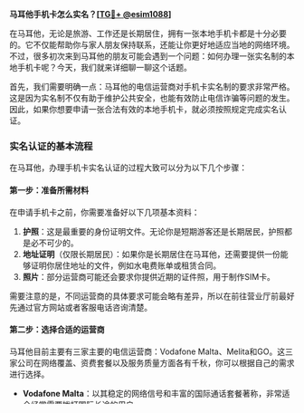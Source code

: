 **马耳他手机卡怎么实名？[[TG💪+ @esim1088](https://t.me/s/esim1088)]**

在马耳他，无论是旅游、工作还是长期居住，拥有一张本地手机卡都是十分必要的。它不仅能帮助你与家人朋友保持联系，还能让你更好地适应当地的网络环境。不过，很多初次来到马耳他的朋友可能会遇到一个问题：如何办理一张实名制的本地手机卡呢？今天，我们就来详细聊一聊这个话题。

首先，我们需要明确一点：马耳他的电信运营商对手机卡实名制的要求非常严格。这是因为实名制不仅有助于维护公共安全，也能有效防止电信诈骗等问题的发生。因此，如果你想要申请一张合法有效的本地手机卡，就必须按照规定完成实名认证。

### 实名认证的基本流程

在马耳他，办理手机卡实名认证的过程大致可以分为以下几个步骤：

#### 第一步：准备所需材料

在申请手机卡之前，你需要准备好以下几项基本资料：

1. **护照**：这是最重要的身份证明文件。无论你是短期游客还是长期居民，护照都是必不可少的。
2. **地址证明**（仅限长期居民）：如果你是长期居住在马耳他，还需要提供一份能够证明你居住地址的文件，例如水电费账单或租赁合同。
3. **照片**：部分运营商可能还会要求你提供近期的证件照，用于制作SIM卡。

需要注意的是，不同运营商的具体要求可能会略有差异，所以在前往营业厅前最好先通过官方网站或者客服电话咨询清楚。

#### 第二步：选择合适的运营商

马耳他目前主要有三家主要的电信运营商：Vodafone Malta、Melita和GO。这三家公司在网络覆盖、资费套餐以及服务质量方面各有千秋，你可以根据自己的需求进行选择。

- **Vodafone Malta**：以其稳定的网络信号和丰富的国际通话套餐著称，非常适合经常需要拨打国际长途的用户。
- **Melita**：提供性价比极高的本地通话和数据流量服务，适合预算有限但又希望享受高质量通信体验的人群。
- **GO**：以灵活多变的资费方案闻名，尤其适合年轻人和学生群体。

建议你在决定之前多做比较，看看哪家运营商更符合你的实际需求。

#### 第三步：前往营业厅办理手续

确定好运营商后，接下来就是到其指定的营业厅亲自办理了。通常情况下，营业厅的工作时间会比较固定，比如周一至周五上午9点到下午6点，周末则可能关闭或缩短营业时间。因此，在去之前一定要提前确认营业厅的具体开放时间。

到达营业厅后，工作人员会引导你填写相关的表格，并对你提交的身份证明文件进行核验。整个过程一般不会太复杂，只要确保所有信息准确无误即可。

#### 第四步：激活SIM卡

完成上述步骤后，你就可以领取新办好的SIM卡了。不过在此之前，别忘了将SIM卡插入手机并按照指示完成激活操作。一般来说，激活过程只需几分钟就能搞定，但如果遇到任何问题，都可以随时向工作人员寻求帮助。

### 注意事项

虽然实名认证听起来简单，但在实际操作过程中还是有一些小细节需要注意：

1. **提前预约**：为了避免长时间排队等候，建议你事先通过官网或电话预约具体的时间段。
2. **携带翻译件**（如适用）：如果你的护照是外文版本，记得带上官方认可的翻译件，以便工作人员核实。
3. **了解资费详情**：每个运营商都有多种不同的资费套餐可供选择，务必仔细阅读条款后再做决定。

### 马耳他电子SIM卡的优势

近年来，随着科技的发展，越来越多的人开始倾向于使用电子SIM卡（eSIM）。相比传统的物理SIM卡，eSIM具有诸多优点，比如无需频繁更换卡片、支持多设备共享等。对于那些计划在马耳他停留较短时间的朋友来说，eSIM无疑是一个非常便捷的选择。

如果你对eSIM感兴趣的话，不妨关注一下“@esim1088”这个账号，他们提供的产品和服务都非常专业可靠哦！

### 总结

总的来说，在马耳他办理实名手机卡并不是一件难事，只要你按照正规途径一步步来，就一定能顺利拿到属于自己的号码。当然啦，除了上述提到的传统方式之外，现在还有不少线上平台也可以帮助你快速获取本地号码，比如刚才提到的那个“@esim1088”账号就做得特别好。总之，无论采用哪种方法，都要记得遵守当地法律法规，这样才能让自己更加安心地享受通讯服务。

最后再次提醒大家，无论是线下实体卡还是线上虚拟卡，都必须经过严格的实名认证才能正常使用。希望大家都能顺利完成这一流程，早日享受到便利快捷的通信生活！

[[TG💪+ @esim1088](https://t.me/s/esim1088) ![Image](https://i.postimg.cc/4NQfJmqS/Snipaste-2025-05-13-00-14-12.png)]